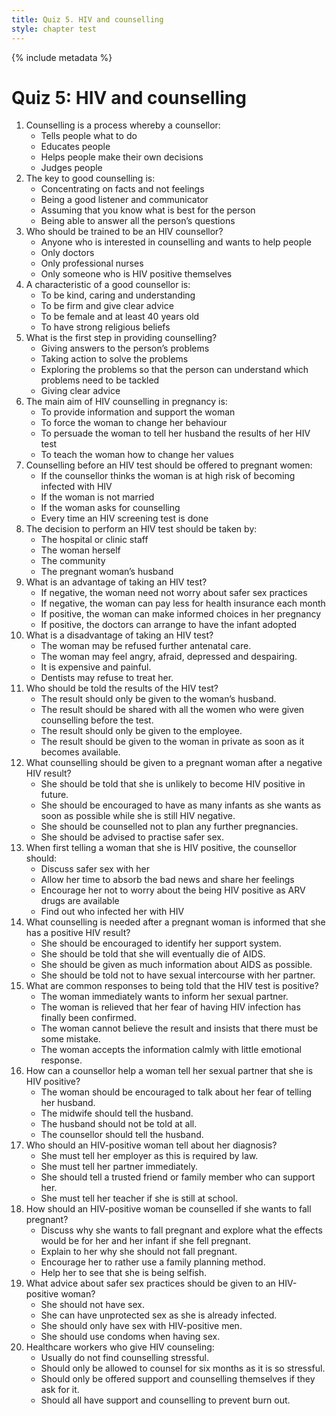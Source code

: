 ```yaml
---
title: Quiz 5. HIV and counselling
style: chapter test
---
```


{% include metadata %}

# Quiz 5: HIV and counselling

1.	Counselling is a process whereby a counsellor:
	-	Tells people what to do
	-	Educates people
	+	Helps people make their own decisions
	-	Judges people
2.	The key to good counselling is:
	-	Concentrating on facts and not feelings
	+	Being a good listener and communicator
	-	Assuming that you know what is best for the person
	-	Being able to answer all the person’s questions
3.	Who should be trained to be an HIV counsellor?
	+	Anyone who is interested in counselling and wants to help people
	-	Only doctors
	-	Only professional nurses
	-	Only someone who is HIV positive themselves
4.	A characteristic of a good counsellor is:
	+	To be kind, caring and understanding
	-	To be firm and give clear advice
	-	To be female and at least 40 years old
	-	To have strong religious beliefs
5.	What is the first step in providing counselling?
	-	Giving answers to the person’s problems
	-	Taking action to solve the problems
	+	Exploring the problems so that the person can understand which problems need to be tackled
	-	Giving clear advice
6.	The main aim of HIV counselling in pregnancy is:
	+	To provide information and support the woman
	-	To force the woman to change her behaviour
	-	To persuade the woman to tell her husband the results of her HIV test
	-	To teach the woman how to change her values
7.	Counselling before an HIV test should be offered to pregnant women:
	-	If the counsellor thinks the woman is at high risk of becoming infected with HIV
	-	If the woman is not married
	-	If the woman asks for counselling
	+	Every time an HIV screening test is done
8.	The decision to perform an HIV test should be taken by:
	-	The hospital or clinic staff
	+	The woman herself
	-	The community
	-	The pregnant woman’s husband
9.	What is an advantage of taking an HIV test?
	-	If negative, the woman need not worry about safer sex practices
	-	If negative, the woman can pay less for health insurance each month
	+	If positive, the woman can make informed choices in her pregnancy
	-	If positive, the doctors can arrange to have the infant adopted
10.	What is a disadvantage of taking an HIV test?
	-	The woman may be refused further antenatal care.
	+	The woman may feel angry, afraid, depressed and despairing.
	-	It is expensive and painful.
	-	Dentists may refuse to treat her.
11.	Who should be told the results of the HIV test?
	-	The result should only be given to the woman’s husband.
	-	The result should be shared with all the women who were given counselling before the test.
	-	The result should only be given to the employee.
	+	The result should be given to the woman in private as soon as it becomes available.
12.	What counselling should be given to a pregnant woman after a negative HIV result?
	-	She should be told that she is unlikely to become HIV positive in future.
	-	She should be encouraged to have as many infants as she wants as soon as possible while she is still HIV negative.
	-	She should be counselled not to plan any further pregnancies.
	+	She should be advised to practise safer sex.
13.	When first telling a woman that she is HIV positive, the counsellor should:
	-	Discuss safer sex with her
	+	Allow her time to absorb the bad news and share her feelings
	-	Encourage her not to worry about the being HIV positive as ARV drugs are available
	-	Find out who infected her with HIV
14.	What counselling is needed after a pregnant woman is informed that she has a positive HIV result?
	+	She should be encouraged to identify her support system.
	-	She should be told that she will eventually die of AIDS.
	-	She should be given as much information about AIDS as possible.
	-	She should be told not to have sexual intercourse with her partner.
15.	What are common responses to being told that the HIV test is positive?
	-	The woman immediately wants to inform her sexual partner.
	-	The woman is relieved that her fear of having HIV infection has finally been confirmed.
	+	The woman cannot believe the result and insists that there must be some mistake.
	-	The woman accepts the information calmly with little emotional response.
16.	How can a counsellor help a woman tell her sexual partner that she is HIV positive?
	+	The woman should be encouraged to talk about her fear of telling her husband.
	-	The midwife should tell the husband.
	-	The husband should not be told at all.
	-	The counsellor should tell the husband.
17.	Who should an HIV-positive woman tell about her diagnosis?
	-	She must tell her employer as this is required by law.
	-	She must tell her partner immediately.
	+	She should tell a trusted friend or family member who can support her.
	-	She must tell her teacher if she is still at school.
18.	How should an HIV-positive woman be counselled if she wants to fall pregnant?
	+	Discuss why she wants to fall pregnant and explore what the effects would be for her and her infant if she fell pregnant.
	-	Explain to her why she should not fall pregnant.
	-	Encourage her to rather use a family planning method.
	-	Help her to see that she is being selfish.
19.	What advice about safer sex practices should be given to an HIV-positive woman?
	-	She should not have sex.
	-	She can have unprotected sex as she is already infected.
	-	She should only have sex with HIV-positive men.
	+	She should use condoms when having sex.
20.	Healthcare workers who give HIV counseling:
	-	Usually do not find counselling stressful.
	-	Should only be allowed to counsel for six months as it is so stressful.
	-	Should only be offered support and counselling themselves if they ask for it.
	+	Should all have support and counselling to prevent burn out.
